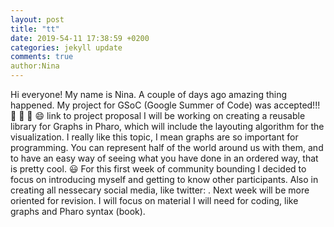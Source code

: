 ```yaml
---
layout: post
title: "tt"
date: 2019-54-11 17:38:59 +0200
categories: jekyll update
comments: true
author:Nina
--- 
```

 
Hi everyone! My name is Nina. 
A couple of days ago amazing thing happened. My project for GSoC (Google Summer of Code) was accepted!!! :tada: :tada: :confetti_ball: :smile: link to project proposal
I will be working on creating a reusable library for Graphs in Pharo, which will include the layouting algorithm for the visualization.
I really like this topic, I mean graphs are so important for programming. You can represent half of the world around us with them, and to have an easy way of seeing what you have done in an ordered way, that is pretty cool. :smiley:
For this first week of community bounding I decided to focus on introducing myself and getting to know other participants. 
Also in creating all nessecary social media, like twitter: .
Next week will be more oriented for revision. I will focus on material I will need for coding, like graphs and Pharo syntax (book). 
